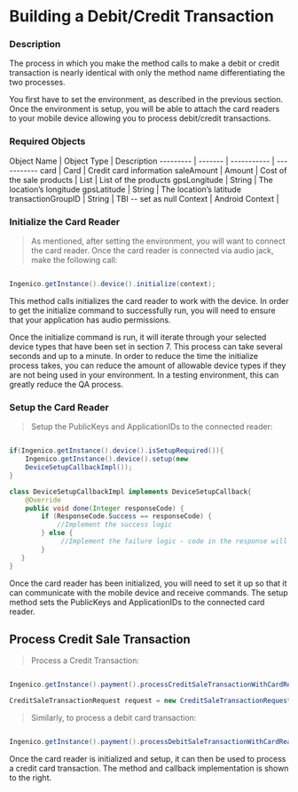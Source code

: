 # Building a Debit/Credit Transaction

### Description 
  
The process in which you make the method calls to make a debit or credit transaction is nearly identical with only the method name differentiating the two processes.

You first have to set the environment, as described in the previous section. Once the environment is setup, you will be able to attach the card readers to your mobile device allowing you to process debit/credit transactions.


### Required Objects

Object Name | Object Type | Description
--------- | ------- | ----------- | -----------
card | Card |  Credit card information
saleAmount | Amount | Cost of the sale
products | List<Product> | List of the products
gpsLongitude | String | The location’s longitude
gpsLatitude | String | The location’s latitude
transactionGroupID | String | TBI -- set as null
Context | Android Context | 

### Initialize the Card Reader
>As mentioned, after setting the environment, you will want to connect the card reader. Once the card reader is connected via audio jack, make the following call:
 
 ```java

Ingenico.getInstance().device().initialize(context);

   ```

This method calls initializes the card reader to work with the device. In order to get the initialize command to successfully run, you will need to ensure that your application has audio permissions.

Once the initialize command is run, it will iterate through your selected device types that have been set in section 7. This process can take several seconds and up to a minute. In order to reduce the time the initialize process takes, you can reduce the amount of allowable device types if they are not being used in your environment. In a testing environment, this can greatly reduce the QA process.


### Setup the Card Reader

>Setup the PublicKeys and ApplicationIDs to the connected reader:

 ```java

if(Ingenico.getInstance().device().isSetupRequired()){ 
     Ingenico.getInstance().device().setup(new 
	 DeviceSetupCallbackImpl());
}

class DeviceSetupCallbackImpl implements DeviceSetupCallback{
     @Override
     public void done(Integer responseCode) {
         if (ResponseCode.Success == responseCode) {
             //Implement the success logic
         } else {
              //Implement the failure logic - code in the response will indicates the reason*/
         }
    }
}

   ```

Once the card reader has been initialized, you will need to set it up so that it can communicate with the mobile device and receive commands. The setup method sets the PublicKeys and ApplicationIDs to the connected card reader. 

  
## Process Credit Sale Transaction
>Process a Credit Transaction: 
 
 ```java

Ingenico.getInstance().payment().processCreditSaleTransactionWithCardReader (request, new TransactionCallbackImpl());

CreditSaleTransactionRequest request = new CreditSaleTransactionRequest( amount, products, gpsLongitude, gpsLatitude, transactionGroupID);

   ```

>Similarly, to process a debit card transaction:

 ```java

Ingenico.getInstance().payment().processDebitSaleTransactionWithCardReader (request, new TransactionCallbackImpl());

   ```
Once the card reader is initialized and setup, it can then be used to process a credit card transaction. The method and callback implementation is shown to the right. 





